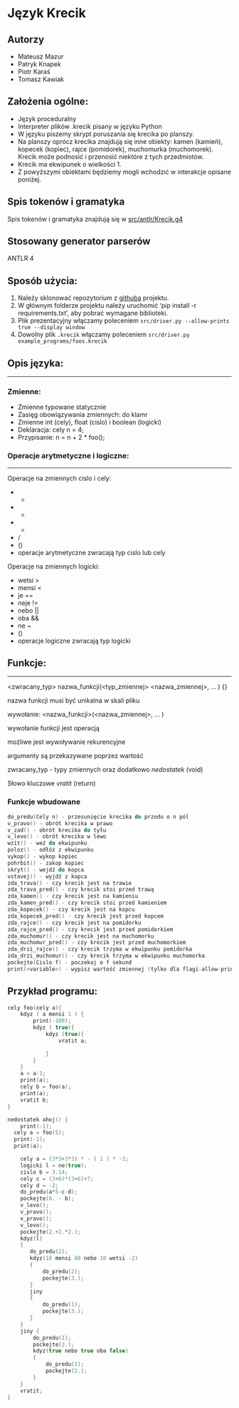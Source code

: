 # Język Krecik

## Autorzy

- Mateusz Mazur
- Patryk Knapek 
- Piotr Karaś
- Tomasz Kawiak

## Założenia ogólne:

- Język proceduralny
- Interpreter plików .krecik pisany w języku Python
- W języku piszemy skrypt poruszania się krecika po planszy.
- Na planszy oprócz krecika znajdują
się inne obiekty: kamen (kamień), kopecek (kopiec), rajce (pomidorek),
muchomurka (muchomorek). Krecik może podnosić i przenosić niektóre z
tych przedmiotów.
- Krecik ma ekwipunek o wielkości 1.
- Z powyższymi obiektami będziemy mogli wchodzić w interakcje opisane poniżej.

## Spis tokenów i gramatyka

Spis tokenów i gramatyka znajdują się w [src/antlr/Krecik.g4](https://github.com/mzsuetam/krecik/blob/master/src/antlr/Krecik.g4)

## Stosowany generator parserów

ANTLR 4

## Sposób użycia:

1. Należy sklonować repozytorium z [githuba](https://github.com/mzsuetam/krecik) projektu.
2. W głównym folderze projektu należy uruchomić ‘pip install -r requirements.txt’, aby pobrać wymagane biblioteki.
3. Plik prezentacyjny włączamy poleceniem `src/driver.py --allow-prints true --display window`
4. Dowolny plik `.krecik` włączamy poleceniem `src/driver.py example_programs/foos.krecik`

## Opis języka:

---

### Zmienne:

- Zmienne typowane statycznie
- Zasięg obowiązywania zmiennych: do klamr
- Zmienne int (cely), float (cislo) i boolean (logicki)
- Deklaracja: cely n = 4;
- Przypisanie: n = n + 2 * foo();

### Operacje arytmetyczne i logiczne:

---

Operacje na zmiennych cislo i cely:

- +
- -
- *
- /
- ()
- operacje arytmetyczne zwracają typ cislo lub cely

Operacje na zmiennych logicki:

- wetsi >
- mensi <
- je ==
- neje !=
- nebo ||
- oba &&
- ne ~
- ()
- operacje logiczne zwracają typ logicki

## Funkcje:

---

<zwracany_typ> nazwa_funkcji(<typ_zmiennej> <nazwa_zmiennej>, … ) {}

nazwa funkcji musi być unikalna w skali pliku

wywołanie: <nazwa_funkcji>(<nazwa_zmiennej>, … )

wywołanie funkcji jest operacją

możliwe jest wywoływanie rekurencyjne

argumenty są przekazywane poprzez wartość

zwracany_typ - typy zmiennych oraz dodatkowo *nedostatek* (void)

Słowo kluczowe *vratit* (return)

### Funkcje wbudowane

```c
do_predu(Cely n) - przesunięcie krecika do przodu o n pól
v_pravo() - obrót krecika w prawo
v_zad() - obrót krecika do tyłu
v_levo() - obrót krecika w lewo
wzit() - weź do ekwipunku
poloz() - odłóż z ekwipunku
vykop() - wykop kopiec
pohrbit() - zakop kopiec
skryt() - wejdź do kopca
vstavej() - wyjdź z kopca
zda_trava() - czy krecik jest na trawie
zda_trava_pred() - czy krecik stoi przed trawą
zda_kamen() - czy krecik jest na kamieniu
zda_kamen_pred() - czy krecik stoi przed kamieniem
zda_kopecek() - czy krecik jest na kopcu
zda_kopecek_pred() - czy krecik jest przed kopcem
zda_rajce() - czy krecik jest na pomidorku
zda_rajce_pred() - czy krecik jest przed pomidorkiem
zda_muchomur() - czy krecik jest na muchomorku
zda_muchomur_pred() - czy krecik jest przed muchomorkiem
zda_drzi_rajce() - czy krecik trzyma w ekwipunku pomidorka
zda_drzi_muchomur() - czy krecik trzyma w ekwipunku muchomorka
pockejte(Cislo f) - poczekaj o f sekund
print(<variable>) - wypisz wartość zmiennej (tylko dla flagi-allow-prints true)
```

## Przykład programu:

```c
cely foo(cely a){
    kdyz ( a mensi 1 ) {
        print(-100);
        kdyz ( true){
            kdyz (true){
                vratit a;

            }
        }
    }
    a = a-1;
    print(a);
    cely b = foo(a);
    print(a);
    vratit b;
}

nedostatek ahoj() {
	print(-1);
  cely a = foo(5);
  print(-1);
  print(a);

	cely a = (3*3+3*3) * - ( 1 ) * -1;
    logicki l = ne(true);
	cislo b = 3.14;
	cely c = (3+6)*(3+6)+7;
    cely d = -2;
	do_predu(a*5-c-d);
	pockejte(6. - b);
	v_levo();
    v_pravo();
    v_pravo();
    v_levo();
	pockejte(2.+2.*2.);
    kdyz(l)
    {
       do_predu(2);
       kdyz(18 mensi 88 nebo 18 wetsi -2)
       {
           do_predu(2);
           pockejte(3.);
       }
       jiny
       {
           do_predu(1);
           pockejte(3.);
       }
    }
    jiny {
        do_predu(1);
        pockejte(2.);
        kdyz(true nebo true oba false)
        {
            do_predu(1);
            pockejte(2.);
        }
    }
    vratit;
}
```
